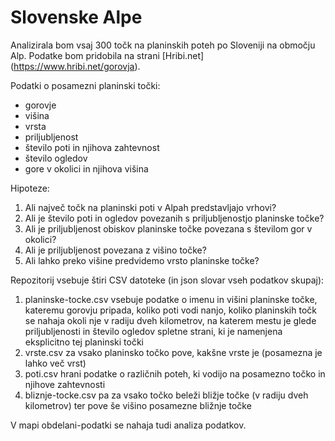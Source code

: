 Slovenske Alpe
==============

Analizirala bom vsaj 300 točk na planinskih poteh po Sloveniji na območju Alp. Podatke bom pridobila na strani [Hribi.net] (https://www.hribi.net/gorovja).

Podatki o posamezni planinski točki:
- gorovje
- višina
- vrsta
- priljubljenost
- število poti in njihova zahtevnost
- število ogledov
- gore v okolici in njihova višina

Hipoteze:
1. Ali največ točk na planinski poti v Alpah predstavljajo vrhovi?
2. Ali je število poti in ogledov povezanih s priljubljenostjo planinske točke?
3. Ali je priljubljenost obiskov planinske točke povezana s številom gor v okolici?
4. Ali je priljubljenost povezana z višino točke?
5. Ali lahko preko višine predvidemo vrsto planinske točke?

Repozitorij vsebuje štiri CSV datoteke (in json slovar vseh podatkov skupaj):
1. planinske-tocke.csv vsebuje podatke o imenu in višini planinske točke, kateremu gorovju pripada, koliko poti vodi nanjo, koliko planinskih točk se nahaja okoli nje v radiju dveh kilometrov, na katerem mestu je glede priljubljenosti in število ogledov spletne strani, ki je namenjena eksplicitno tej planinski točki
2. vrste.csv za vsako planinsko točko pove, kakšne vrste je (posamezna je lahko več vrst)
3. poti.csv hrani podatke o različnih poteh, ki vodijo na posamezno točko in njihove zahtevnosti
4. bliznje-tocke.csv pa za vsako točko beleži bližje točke (v radiju dveh kilometrov) ter pove še višino posamezne bližnje točke

V mapi obdelani-podatki se nahaja tudi analiza podatkov.
